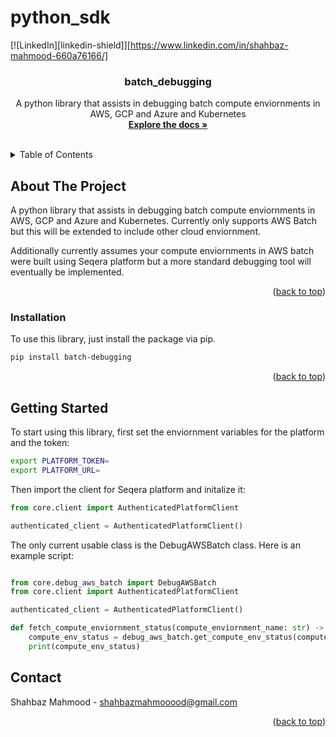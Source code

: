 # python_sdk
[![LinkedIn][linkedin-shield]][https://www.linkedin.com/in/shahbaz-mahmood-660a76166/]



<h3 align="center">batch_debugging</h3>

  <p align="center">
    A python library that assists in debugging batch compute enviornments in AWS, GCP and Azure and Kubernetes
    <br />
    <a href="https://github.com/Shahbaz-mahmood123/batch-debugging"><strong>Explore the docs »</strong></a>
    <br />
    <br />
    <!-- <a href="https://github.com/github_username/repo_name">View Demo</a>
    ·
    <a href="https://github.com/github_username/repo_name/issues">Report Bug</a>
    ·
    <a href="https://github.com/github_username/repo_name/issues">Request Feature</a> -->
  </p>
</div>


<!-- TABLE OF CONTENTS -->
<details>
  <summary>Table of Contents</summary>
  <ol>
    <li>
      <a href="#about-the-project">About The Project</a>
      <!-- <ul>
        <li><a href="#built-with">Built With</a></li>
      </ul> -->
    </li>
    <li>
      <a href="#installation">Installation</a>
      <ul>
        <li><a href="#getting-started">Getting Started</a></li>
        <!-- <li><a href="#prerequisites">Prerequisites</a></li> -->
      </ul>
    </li>
    <!-- <li><a href="#usage">Usage</a></li> -->
    <!-- <li><a href="#roadmap">Roadmap</a></li>
    <li><a href="#contributing">Contributing</a></li>
    <li><a href="#license">License</a></li> -->
    <li><a href="#contact">Contact</a></li>
    <!-- <li><a href="#acknowledgments">Acknowledgments</a></li> -->
  </ol>
</details>


<!-- ABOUT THE PROJECT -->
## About The Project

<!-- [![Product Name Screen Shot][product-screenshot]](https://example.com) -->

A python library that assists in debugging batch compute enviornments in AWS, GCP and Azure and Kubernetes. Currently only supports AWS Batch but this will be extended to include other cloud enviornment. 

Additionally currently assumes your compute enviornments in AWS batch were built using Seqera platform but a more standard debugging tool will eventually be implemented.
<p align="right">(<a href="#readme-top">back to top</a>)</p>


### Installation

To use this library, just install the package via pip. 

```sh
pip install batch-debugging
```

<p align="right">(<a href="#readme-top">back to top</a>)</p>

<!-- GETTING STARTED -->
## Getting Started

To start using this library, first set the enviornment variables for the platform and the token:

```sh 
export PLATFORM_TOKEN=
export PLATFORM_URL=
```

Then import the client for Seqera platform and initalize it:

```python 
from core.client import AuthenticatedPlatformClient

authenticated_client = AuthenticatedPlatformClient()

```

The only current usable class is the DebugAWSBatch class. Here is an example script:

```python

from core.debug_aws_batch import DebugAWSBatch
from core.client import AuthenticatedPlatformClient

authenticated_client = AuthenticatedPlatformClient()

def fetch_compute_enviornment_status(compute_enviornment_name: str) -> None
    compute_env_status = debug_aws_batch.get_compute_env_status(compute_enviornment_name)
    print(compute_env_status)
```

<!-- ### Prerequisites

This is an example of how to list things you need to use the software and how to install them.
* npm
  ```sh
  npm install npm@latest -g
  ```
 -->

 ## Contact

Shahbaz Mahmood -  shahbazmahmooood@gmail.com

<p align="right">(<a href="#readme-top">back to top</a>)</p>
